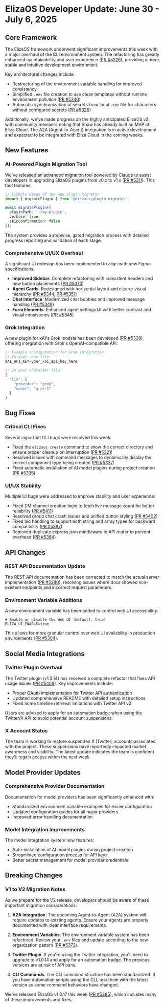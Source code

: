 # ElizaOS Developer Update: June 30 - July 6, 2025

## Core Framework

The ElizaOS framework underwent significant improvements this week with a major overhaul of the CLI environment system. The refactoring has greatly enhanced maintainability and user experience ([PR #5326](https://github.com/elizaos/eliza/pull/5326)), providing a more stable and intuitive development environment.

Key architectural changes include:
- Restructuring of the environment variable handling for improved consistency
- Simplified `.env` file creation to use clean templates without runtime environment pollution ([PR #5340](https://github.com/elizaos/eliza/pull/5340))
- Automatic synchronization of secrets from local `.env` file for characters without configured secrets ([PR #5329](https://github.com/elizaos/eliza/pull/5329))

Additionally, we've made progress on the highly anticipated ElizaOS v2, with community members noting that Shaw has already built an MVP of Eliza Cloud. The A2A (Agent-to-Agent) integration is in active development and expected to be integrated with Eliza Cloud in the coming weeks.

## New Features

### AI-Powered Plugin Migration Tool

We've released an advanced migration tool powered by Claude to assist developers in upgrading ElizaOS plugins from v0.x to v1.x ([PR #5311](https://github.com/elizaos/eliza/pull/5311)). This tool features:

```typescript
// Example usage of the new plugin migrator
import { migratePlugin } from '@elizaos/plugin-migrator';

await migratePlugin({
  pluginPath: './my-plugin',
  verbose: true,
  skipConfirmation: false
});
```

The system provides a stepwise, gated migration process with detailed progress reporting and validation at each stage.

### Comprehensive UI/UX Overhaul

A significant UI redesign has been implemented to align with new Figma specifications:

- **Improved Sidebar**: Complete refactoring with consistent headers and new button placements ([PR #5373](https://github.com/elizaos/eliza/pull/5373))
- **Agent Cards**: Redesigned with horizontal layout and clearer visual hierarchy ([PR #5344](https://github.com/elizaos/eliza/pull/5344), [PR #5351](https://github.com/elizaos/eliza/pull/5351))
- **Chat Interface**: Modernized chat bubbles and improved message handling ([PR #5349](https://github.com/elizaos/eliza/pull/5349))
- **Form Elements**: Enhanced agent settings UI with better contrast and visual consistency ([PR #5345](https://github.com/elizaos/eliza/pull/5345))

### Grok Integration

A new plugin for xAI's Grok models has been developed ([PR #5338](https://github.com/elizaos/eliza/pull/5338)), offering integration with Grok's OpenAI-compatible API:

```typescript
// Example configuration for Grok integration
// In your .env file:
XAI_API_KEY=your_xai_api_key_here

// In your character file:
{
  "llm": {
    "provider": "grok",
    "model": "grok-1"
  }
}
```

## Bug Fixes

### Critical CLI Fixes

Several important CLI bugs were resolved this week:

- Fixed the `elizaos create` command to show the correct directory and ensure proper cleanup on interruption ([PR #5321](https://github.com/elizaos/eliza/pull/5321))
- Resolved issues with command messages to dynamically display the correct component type being created ([PR #5337](https://github.com/elizaos/eliza/pull/5337))
- Fixed automatic installation of AI model plugins during project creation ([PR #5335](https://github.com/elizaos/eliza/pull/5335))

### UI/UX Stability

Multiple UI bugs were addressed to improve stability and user experience:

- Fixed DM channel creation logic to fetch live message count for better reliability ([PR #5411](https://github.com/elizaos/eliza/pull/5411))
- Resolved group chat crash issues and unified button styling ([PR #5402](https://github.com/elizaos/eliza/pull/5402))
- Fixed bio handling to support both string and array types for backward compatibility ([PR #5387](https://github.com/elizaos/eliza/pull/5387))
- Removed duplicate express.json middleware in API router to prevent overhead ([PR #5384](https://github.com/elizaos/eliza/pull/5384))

## API Changes

### REST API Documentation Update

The REST API documentation has been corrected to match the actual server implementation ([PR #5380](https://github.com/elizaos/eliza/pull/5380)), resolving issues where docs showed non-existent endpoints and incorrect request parameters.

### Environment Variable Additions

A new environment variable has been added to control web UI accessibility:

```
# Enable or disable the Web UI (default: true)
ELIZA_UI_ENABLE=true
```

This allows for more granular control over web UI availability in production environments ([PR #5304](https://github.com/elizaos/eliza/pull/5304)).

## Social Media Integrations

### Twitter Plugin Overhaul

The Twitter plugin (v1.0.14) has received a complete refactor that fixes API usage issues ([PR #5408](https://github.com/elizaos/eliza/pull/5408)). Key improvements include:

- Proper OAuth implementation for Twitter API authentication
- Updated comprehensive README with detailed setup instructions
- Fixed home timeline retrieval limitations with Twitter API v2

Users are advised to apply for an automation badge when using the Twitter/X API to avoid potential account suspensions.

### X Account Status

The team is working to restore suspended X (Twitter) accounts associated with the project. These suspensions have reportedly impacted market awareness and visibility. The latest update indicates the team is confident they'll regain access within the next week.

## Model Provider Updates

### Comprehensive Provider Documentation

Documentation for model providers has been significantly enhanced with:
- Standardized environment variable examples for easier configuration
- Updated configuration guides for all major providers
- Improved error handling documentation

### Model Integration Improvements

The model integration system now features:
- Auto-installation of AI model plugins during project creation
- Streamlined configuration process for API keys
- Better secret management for model provider credentials

## Breaking Changes

### V1 to V2 Migration Notes

As we prepare for the V2 release, developers should be aware of these important migration considerations:

1. **A2A Integration**: The upcoming Agent-to-Agent (A2A) system will require updates to existing agents. Ensure your agents are properly documented with clear interface requirements.

2. **Environment Variables**: The environment variable system has been refactored. Review your `.env` files and update according to the new organization pattern ([PR #5372](https://github.com/elizaos/eliza/pull/5372)).

3. **Twitter Plugin**: If you're using the Twitter integration, you'll need to upgrade to v1.0.14 and apply for an automation badge. The previous versions are at risk of API bans.

4. **CLI Commands**: The CLI command structure has been standardized. If you have automation scripts using the CLI, test them with the latest version as some command behaviors have changed.

We've released ElizaOS v1.0.17 this week ([PR #5385](https://github.com/elizaos/eliza/pull/5385)), which includes many of these improvements and fixes.